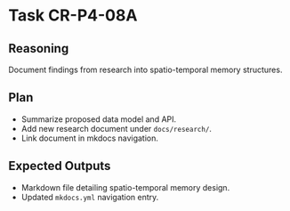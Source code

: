 # Task CR-P4-08A
## Reasoning
Document findings from research into spatio-temporal memory structures.
## Plan
- Summarize proposed data model and API.
- Add new research document under `docs/research/`.
- Link document in mkdocs navigation.
## Expected Outputs
- Markdown file detailing spatio-temporal memory design.
- Updated `mkdocs.yml` navigation entry.
